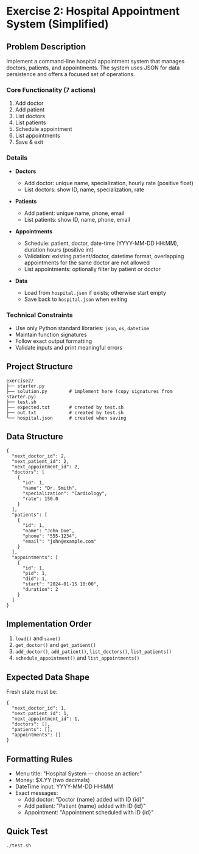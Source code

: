 # Exercise 2: Hospital Appointment System (Simplified)

## Problem Description

Implement a command-line hospital appointment system that manages doctors, patients, and appointments. The system uses JSON for data persistence and offers a focused set of operations.

### Core Functionality (7 actions)

1) Add doctor
2) Add patient
3) List doctors
4) List patients
5) Schedule appointment
6) List appointments
7) Save & exit

### Details

- **Doctors**
  - Add doctor: unique name, specialization, hourly rate (positive float)
  - List doctors: show ID, name, specialization, rate

- **Patients**
  - Add patient: unique name, phone, email
  - List patients: show ID, name, phone, email

- **Appointments**
  - Schedule: patient, doctor, date-time (YYYY-MM-DD HH:MM), duration hours (positive int)
  - Validation: existing patient/doctor, datetime format, overlapping appointments for the same doctor are not allowed
  - List appointments: optionally filter by patient or doctor

- **Data**
  - Load from `hospital.json` if exists; otherwise start empty
  - Save back to `hospital.json` when exiting

### Technical Constraints

- Use only Python standard libraries: `json`, `os`, `datetime`
- Maintain function signatures
- Follow exact output formatting
- Validate inputs and print meaningful errors

## Project Structure

```
exercise2/
├── starter.py
├── solution.py        # implement here (copy signatures from starter.py)
├── test.sh
├── expected.txt       # created by test.sh
├── out.txt            # created by test.sh
└── hospital.json      # created when saving
```

## Data Structure
```
{
  "next_doctor_id": 2,
  "next_patient_id": 2,
  "next_appointment_id": 2,
  "doctors": [
    {
      "id": 1,
      "name": "Dr. Smith",
      "specialization": "Cardiology",
      "rate": 150.0
    }
  ],
  "patients": [
    {
      "id": 1,
      "name": "John Doe",
      "phone": "555-1234",
      "email": "john@example.com"
    }
  ],
  "appointments": [
    {
      "id": 1,
      "pid": 1,
      "did": 1,
      "start": "2024-01-15 10:00",
      "duration": 2
    }
  ]
}
```

## Implementation Order

1. `load()` and `save()`
2. `get_doctor()` and `get_patient()`
3. `add_doctor()`, `add_patient()`, `list_doctors()`, `list_patients()`
4. `schedule_appointment()` and `list_appointments()`

## Expected Data Shape

Fresh state must be:
```
{
  "next_doctor_id": 1,
  "next_patient_id": 1,
  "next_appointment_id": 1,
  "doctors": [],
  "patients": [],
  "appointments": []
}
```

## Formatting Rules

- Menu title: "Hospital System — choose an action:"
- Money: $X.YY (two decimals)
- DateTime input: YYYY-MM-DD HH:MM
- Exact messages:
  - Add doctor: "Doctor {name} added with ID {id}"
  - Add patient: "Patient {name} added with ID {id}"
  - Appointment: "Appointment scheduled with ID {id}"

## Quick Test

```bash
./test.sh
```

```

